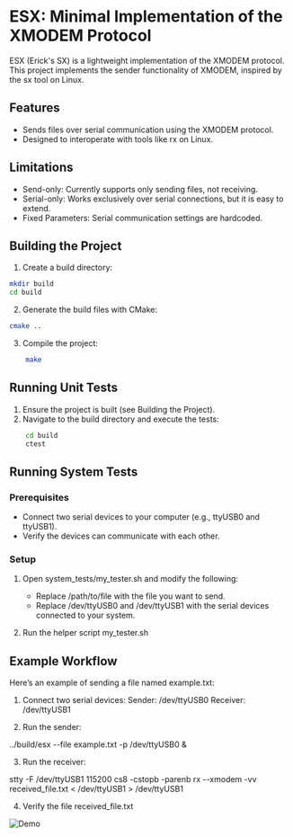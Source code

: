 # ESX: Minimal Implementation of the XMODEM Protocol

ESX (Erick's SX) is a lightweight implementation of the XMODEM protocol. This 
project implements the sender functionality of XMODEM, inspired by the sx tool 
on Linux.

## Features

- Sends files over serial communication using the XMODEM protocol.
- Designed to interoperate with tools like rx on Linux.

## Limitations

- Send-only: Currently supports only sending files, not receiving.
- Serial-only: Works exclusively over serial connections, but it is easy to 
extend.
- Fixed Parameters: Serial communication settings are hardcoded.


## Building the Project

1. Create a build directory:
```bash
mkdir build
cd build
```
2. Generate the build files with CMake:
```bash
cmake ..
```
3. Compile the project:
```bash
    make
```
## Running Unit Tests

1. Ensure the project is built (see Building the Project).
2. Navigate to the build directory and execute the tests:
```bash
    cd build
    ctest
```

## Running System Tests
### Prerequisites
- Connect two serial devices to your computer (e.g., ttyUSB0 and ttyUSB1).
- Verify the devices can communicate with each other.

### Setup

1. Open system_tests/my_tester.sh and modify the following:
    - Replace /path/to/file with the file you want to send.
    - Replace /dev/ttyUSB0 and /dev/ttyUSB1 with the serial devices connected to your system.

2. Run the helper script my_tester.sh


## Example Workflow

Here’s an example of sending a file named example.txt:

1. Connect two serial devices:
        Sender: /dev/ttyUSB0
        Receiver: /dev/ttyUSB1

2. Run the sender:

../build/esx --file example.txt -p /dev/ttyUSB0 &

3. Run the receiver:

stty -F /dev/ttyUSB1 115200 cs8 -cstopb -parenb
rx --xmodem -vv received_file.txt < /dev/ttyUSB1 > /dev/ttyUSB1

4. Verify the file received_file.txt

![Demo](Demo.gif)